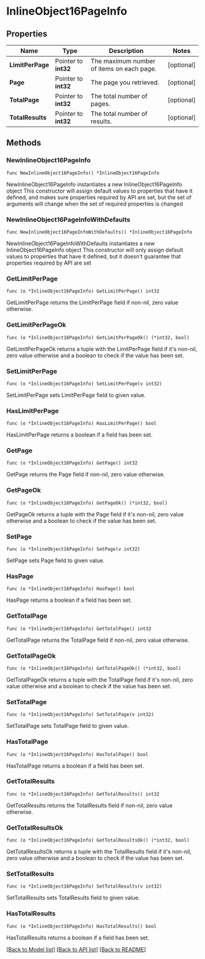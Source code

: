 # InlineObject16PageInfo

## Properties

Name | Type | Description | Notes
------------ | ------------- | ------------- | -------------
**LimitPerPage** | Pointer to **int32** | The maximum number of items on each page. | [optional] 
**Page** | Pointer to **int32** | The page you retrieved. | [optional] 
**TotalPage** | Pointer to **int32** | The total number of pages. | [optional] 
**TotalResults** | Pointer to **int32** | The total number of results. | [optional] 

## Methods

### NewInlineObject16PageInfo

`func NewInlineObject16PageInfo() *InlineObject16PageInfo`

NewInlineObject16PageInfo instantiates a new InlineObject16PageInfo object
This constructor will assign default values to properties that have it defined,
and makes sure properties required by API are set, but the set of arguments
will change when the set of required properties is changed

### NewInlineObject16PageInfoWithDefaults

`func NewInlineObject16PageInfoWithDefaults() *InlineObject16PageInfo`

NewInlineObject16PageInfoWithDefaults instantiates a new InlineObject16PageInfo object
This constructor will only assign default values to properties that have it defined,
but it doesn't guarantee that properties required by API are set

### GetLimitPerPage

`func (o *InlineObject16PageInfo) GetLimitPerPage() int32`

GetLimitPerPage returns the LimitPerPage field if non-nil, zero value otherwise.

### GetLimitPerPageOk

`func (o *InlineObject16PageInfo) GetLimitPerPageOk() (*int32, bool)`

GetLimitPerPageOk returns a tuple with the LimitPerPage field if it's non-nil, zero value otherwise
and a boolean to check if the value has been set.

### SetLimitPerPage

`func (o *InlineObject16PageInfo) SetLimitPerPage(v int32)`

SetLimitPerPage sets LimitPerPage field to given value.

### HasLimitPerPage

`func (o *InlineObject16PageInfo) HasLimitPerPage() bool`

HasLimitPerPage returns a boolean if a field has been set.

### GetPage

`func (o *InlineObject16PageInfo) GetPage() int32`

GetPage returns the Page field if non-nil, zero value otherwise.

### GetPageOk

`func (o *InlineObject16PageInfo) GetPageOk() (*int32, bool)`

GetPageOk returns a tuple with the Page field if it's non-nil, zero value otherwise
and a boolean to check if the value has been set.

### SetPage

`func (o *InlineObject16PageInfo) SetPage(v int32)`

SetPage sets Page field to given value.

### HasPage

`func (o *InlineObject16PageInfo) HasPage() bool`

HasPage returns a boolean if a field has been set.

### GetTotalPage

`func (o *InlineObject16PageInfo) GetTotalPage() int32`

GetTotalPage returns the TotalPage field if non-nil, zero value otherwise.

### GetTotalPageOk

`func (o *InlineObject16PageInfo) GetTotalPageOk() (*int32, bool)`

GetTotalPageOk returns a tuple with the TotalPage field if it's non-nil, zero value otherwise
and a boolean to check if the value has been set.

### SetTotalPage

`func (o *InlineObject16PageInfo) SetTotalPage(v int32)`

SetTotalPage sets TotalPage field to given value.

### HasTotalPage

`func (o *InlineObject16PageInfo) HasTotalPage() bool`

HasTotalPage returns a boolean if a field has been set.

### GetTotalResults

`func (o *InlineObject16PageInfo) GetTotalResults() int32`

GetTotalResults returns the TotalResults field if non-nil, zero value otherwise.

### GetTotalResultsOk

`func (o *InlineObject16PageInfo) GetTotalResultsOk() (*int32, bool)`

GetTotalResultsOk returns a tuple with the TotalResults field if it's non-nil, zero value otherwise
and a boolean to check if the value has been set.

### SetTotalResults

`func (o *InlineObject16PageInfo) SetTotalResults(v int32)`

SetTotalResults sets TotalResults field to given value.

### HasTotalResults

`func (o *InlineObject16PageInfo) HasTotalResults() bool`

HasTotalResults returns a boolean if a field has been set.


[[Back to Model list]](../README.md#documentation-for-models) [[Back to API list]](../README.md#documentation-for-api-endpoints) [[Back to README]](../README.md)


